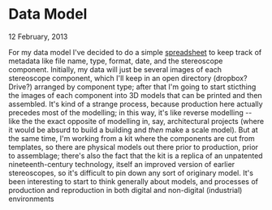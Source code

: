 # Data Model

12 February, 2013

For my data model I've decided to do a simple [spreadsheet](https://docs.google.com/spreadsheet/ccc?key=0Ald25Z0nufmWdHUyVUdYVWIzY2VWZUJpdklrT1dFRWc#gid=0) to keep track of metadata like file name, type, format, date, and the stereoscope component. 
Initially, my data will just be several images of each stereoscope component, which I'll keep in an open directory (dropbox? Drive?) arranged by component type; after that I'm going to start sticthing the images of each component into 3D models that can be printed and then assembled.
It's kind of a strange process, because production here actually precedes most of the modelling; in this way, it's like reverse modelling -- like the the exact opposite of modelling in, say, architectural projects (where it would be absurd to build a building and *then* make a scale model).
But at the same time, I'm working from a kit where the components are cut from templates, so there are physical models out there prior to production, prior to assemblage; there's also the fact that the kit is a replica of an unpatented nineteenth-century technology, itself an improved version of earlier stereoscopes, so it's difficult to pin down any sort of originary model.
It's been interesting to start to think generally about models, and processes of production and reproduction in both digital and non-digital (industrial) environments
